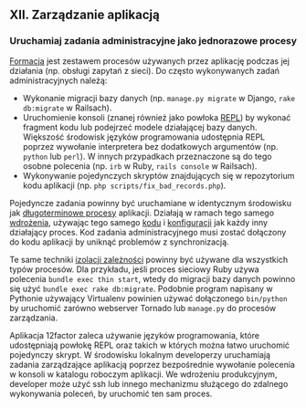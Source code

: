 ## XII. Zarządzanie aplikacją

### Uruchamiaj zadania administracyjne jako jednorazowe procesy

[Formacja](./concurrency) jest zestawem procesów używanych przez aplikację podczas jej działania (np. obsługi zapytań z sieci). Do często wykonywanych zadań administracyjnych należą:

* Wykonanie migracji bazy danych (np. `manage.py migrate` w Django, `rake db:migrate` w Railsach).
* Uruchomienie konsoli (znanej również jako powłoka [REPL](http://pl.wikipedia.org/wiki/REPL)) by wykonać fragment kodu lub podejrzeć modele działającej bazy danych. Większość środowisk języków programowania udostępnia REPL poprzez wywołanie interpretera bez dodatkowych argumentów (np. `python` lub `perl`). W innych przypadkach przeznaczone są do tego osobne polecenia (np. `irb` w Ruby, `rails console` w Railsach).
* Wykonywanie pojedynczych skryptów znajdujących się w repozytorium kodu aplikacji (np. `php scripts/fix_bad_records.php`).

Pojedyncze zadania powinny być uruchamiane w identycznym środowisku jak [długoterminowe procesy](./processes) aplikacji. Działają w ramach tego samego [wdrożenia](./build-release-run), używając tego samego [kodu](./codebase) i [konfiguracji](./config) jak każdy inny działający proces. Kod zadania administracyjnego musi zostać dołączony do kodu aplikacji by uniknąć problemów z synchronizacją.

Te same techniki [izolacji zależności](./dependencies) powinny być używane dla wszystkich typów procesów. Dla przykładu, jeśli proces sieciowy Ruby używa polecenia `bundle exec thin start`, wtedy do migracji bazy danych powinno się użyć `bundle exec rake db:migrate`. Podobnie program napisany w Pythonie używający Virtualenv powinien używać dołączonego `bin/python` by uruchomić zarówno webserver Tornado lub `manage.py` do procesów zarządzania.

Aplikacja 12factor zaleca używanie języków programowania, które udostępniają powłokę REPL oraz takich w których można łatwo uruchomić pojedynczy skrypt. W środowisku lokalnym developerzy uruchamiają zadania zarządzające aplikacją poprzez bezpośrednie wywołanie polecenia w konsoli w katalogu roboczym aplikacji. We wdrożeniu produkcyjnym, developer może użyć ssh lub innego mechanizmu służącego do zdalnego wykonywania poleceń, by uruchomić ten sam proces.
